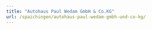 ```yaml
---
title: "Autohaus Paul Wedam GmbH & Co.KG"
url: /spaichingen/autohaus-paul-wedam-gmbh-und-co-kg/
---
```

